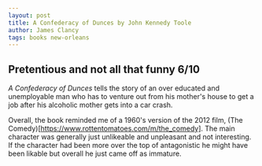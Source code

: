 ```yaml
---
layout: post
title: A Confederacy of Dunces by John Kennedy Toole
author: James Clancy
tags: books new-orleans
---
```


## Pretentious and not all that funny 6/10

_A Confederacy of Dunces_ tells the story of an over educated and unemployable man who has to venture out from his mother's house to get a job after his alcoholic mother gets into a car crash.

Overall, the book reminded me of a 1960's version of the 2012 film, (The Comedy)[https://www.rottentomatoes.com/m/the_comedy]. The main character was generally just unlikeable and unpleasant and not interesting. If the character had been more over the top of antagonistic he might have been likable but overall he just came off as immature.